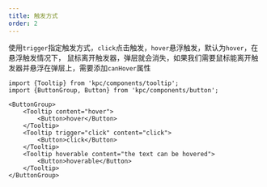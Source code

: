 ```yaml
---
title: 触发方式
order: 2
---
```


使用`trigger`指定触发方式，`click`点击触发，`hover`悬浮触发，默认为`hover`，在悬浮触发情况下，
鼠标离开触发器，弹层就会消失，如果我们需要鼠标能离开触发器并悬浮在弹层上，需要添加`canHover`属性

```vdt
import {Tooltip} from 'kpc/components/tooltip';
import {ButtonGroup, Button} from 'kpc/components/button';

<ButtonGroup>
    <Tooltip content="hover">
        <Button>hover</Button>
    </Tooltip>
    <Tooltip trigger="click" content="click">
        <Button>click</Button>
    </Tooltip>
    <Tooltip hoverable content="the text can be hovered">
        <Button>hoverable</Button>
    </Tooltip>
</ButtonGroup>
```
